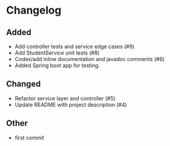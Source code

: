 # Changelog

## Added
- Add controller tests and service edge cases (#9)
- Add StudentService unit tests (#8)
- Codex/add inline documentation and javadoc comments (#6)
- Added Spring boot app for testing.

## Changed
- Refactor service layer and controller (#5)
- Update README with project description (#4)

## Other
- first commit

